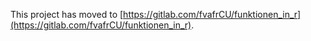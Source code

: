 This project has moved to [https://gitlab.com/fvafrCU/funktionen_in_r](https://gitlab.com/fvafrCU/funktionen_in_r).
